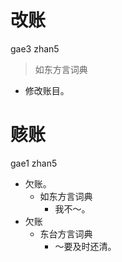 # 改账
gae3 zhan5
> 如东方言词典
- 修改账目。

# 赅账
gae1 zhan5
+ 欠账。
  * 如东方言词典
    - 我不～。
+ 欠账
  * 东台方言词典
    - ～要及时还清。
